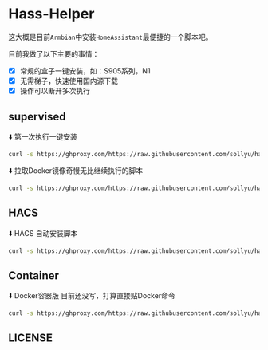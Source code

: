 # Hass-Helper

这大概是目前`Armbian`中安装`HomeAssistant`最便捷的一个脚本吧。

目前我做了以下主要的事情：

- [x] 常规的盒子一键安装，如：S905系列，N1
- [x] 无需梯子，快速使用国内源下载
- [x] 操作可以断开多次执行

## supervised

⬇️ 第一次执行一键安装
```bash
curl -s https://ghproxy.com/https://raw.githubusercontent.com/sollyu/hass-helper/main/install.supervised.sh | bash
```

⬇️ 拉取Docker镜像奇慢无比继续执行的脚本

```bash
curl -s https://ghproxy.com/https://raw.githubusercontent.com/sollyu/hass-helper/main/install.supervised.pull.sh | bash
```

## HACS

⬇️ HACS 自动安装脚本
```bash
curl -s https://ghproxy.com/https://raw.githubusercontent.com/sollyu/hass-helper/main/install.hacs.sh | bash
```

## Container

⬇️ Docker容器版 目前还没写，打算直接贴Docker命令
```bash
curl -s https://ghproxy.com/https://raw.githubusercontent.com/sollyu/hass-helper/main/install.container.sh | bash
```

## LICENSE

```

```